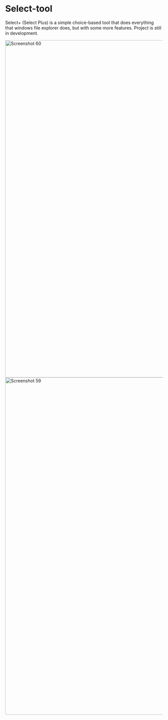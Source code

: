 # Select-tool
Select+ (Select Plus) is a simple choice-based tool that does everything that windows file explorer does, but with some more features. Project is still in development.


<img width="1920" height="1080" alt="Screenshot 60" src="https://github.com/user-attachments/assets/568985c3-22b6-4778-bc6f-855b7dc7a064" />
<img width="1920" height="1080" alt="Screenshot 59" src="https://github.com/user-attachments/assets/44e02210-ef01-41b9-baa2-a71d76b36fba" />
